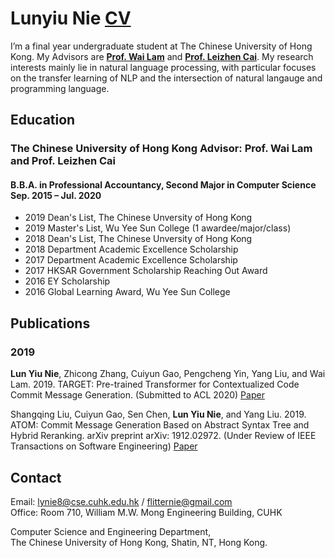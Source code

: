 #  Lunyiu Nie [CV](flitternie.github.io/CV.pdf)

I’m a final year undergraduate student at The Chinese University of Hong Kong. My Advisors are [**Prof. Wai Lam**](http://www1.se.cuhk.edu.hk/~textmine/) and [**Prof. Leizhen Cai**](https://www.cse.cuhk.edu.hk/~lcai/). My research interests mainly lie in natural language processing, with particular focuses on the transfer learning of NLP and the intersection of natural langauge and programming language.


## Education

### The Chinese University of Hong Kong              Advisor: Prof. Wai Lam and Prof. Leizhen Cai

#### B.B.A. in Professional Accountancy, Second Major in Computer Science              Sep. 2015 – Jul. 2020 

- 2019 Dean's List, The Chinese Unversity of Hong Kong
-	2019 Master's List, Wu Yee Sun College (1 awardee/major/class)
- 2018 Dean's List, The Chinese Unversity of Hong Kong
-	2018 Department Academic Excellence Scholarship
-	2017 Department Academic Excellence Scholarship
-	2017 HKSAR Government Scholarship Reaching Out Award
-	2016 EY Scholarship
-	2016 Global Learning Award, Wu Yee Sun College

## Publications

### 2019

**Lun Yiu Nie**, Zhicong Zhang, Cuiyun Gao, Pengcheng Yin, Yang Liu, and Wai Lam. 2019. TARGET:
Pre-trained Transformer for Contextualized Code Commit Message Generation. (Submitted to ACL 2020)  [Paper](flitternie.github.io/target.pdf)

Shangqing Liu, Cuiyun Gao, Sen Chen, **Lun Yiu Nie**, and Yang Liu. 2019. ATOM: Commit Message
Generation Based on Abstract Syntax Tree and Hybrid Reranking. arXiv preprint arXiv: 1912.02972.
(Under Review of IEEE Transactions on Software Engineering)  [Paper](flitternie.github.io/atom.pdf)


## Contact

Email: lynie8@cse.cuhk.edu.hk / flitternie@gmail.com  
Office: Room 710, William M.W. Mong Engineering Building, CUHK

Computer Science and Engineering Department,  
The Chinese University of Hong Kong, Shatin, NT, Hong Kong.

